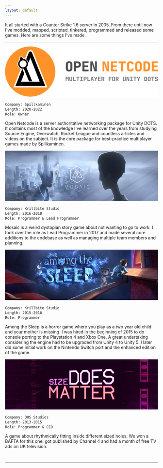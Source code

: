 ```yaml
---
layout: default
---
```

It all started with a Counter Strike 1.6 server in 2005. From there until now I've modded, mapped, scripted, tinkered, programmed and released some games. Here are some things I've made.
<hr>

![Open Netcode](/assets/images/netcode.png)
```
Company: Spillkaminen
Length: 2020-2022
Role: Owner
```
Open Netcode is a server authoritative networking package for Unity DOTS. It contains most of the knowledge I've learned over the years from studying Source Engine, Overwatch, Rocket League and countless articles and videos on the subject. It is the core package for best-practice multiplayer games made by Spillkaminen.

![Mosaic](/assets/images/mosaic.png)
```
Company: Krillbite Studio
Length: 2016-2018
Role: Programmer & Lead Programmer
```
Mosaic is a weird dystopian story game about not wanting to go to work. I took over the role as Lead Programmer in 2017 and made several core additions to the codebase as well as managing multiple team members and planning. 

![Among the Sleep](/assets/images/amongthesleep.png)
```
Company: Krillbite Studio
Length: 2015-2016
Role: Programmer
```
Among the Sleep is a horror game where you play as a two year old child and your mother is missing. I was hired in the beginning of 2015 to do console porting to the Playstation 4 and Xbox One. A great undertaking considering the engine had to be upgraded from Unity 4 to Unity 5. I later did some initial work on the Nintendo Switch port and the enhanced edition of the game.

![Size DOES Matter](/assets/images/sizedoesmatter.png)
```
Company: DOS Studios
Length: 2013-2015
Role: Programmer & CEO
```
A game about rhythmically fitting inside different sized holes. We won a BAFTA for this one, got published by Channel 4 and had a month of free TV ads on UK television.

<br/> 
<hr>


